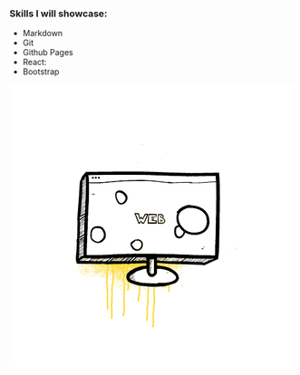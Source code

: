 ### Skills I will showcase: 
 * Markdown
 * Git
 * Github Pages
 * React: 
 * Bootstrap
 
 [![](https://github.com/marquisepiton/Journey-to-Becoming-a-Full-Stack-Developer-Blog/blob/main/img/monitor.gif?raw=true)](#)

 

